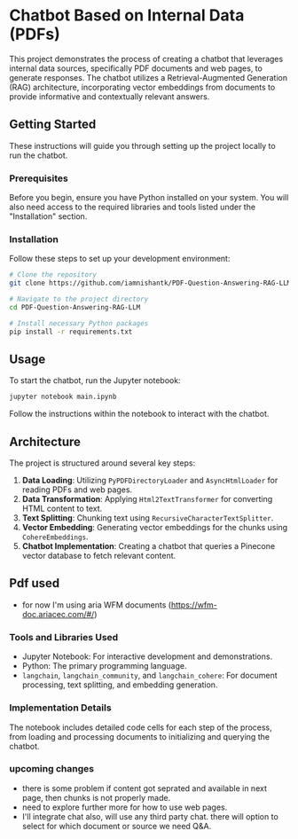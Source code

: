 # Chatbot Based on Internal Data (PDFs)

This project demonstrates the process of creating a chatbot that leverages internal data sources, specifically PDF documents and web pages, to generate responses. The chatbot utilizes a Retrieval-Augmented Generation (RAG) architecture, incorporating vector embeddings from documents to provide informative and contextually relevant answers.

## Getting Started

These instructions will guide you through setting up the project locally to run the chatbot.

### Prerequisites

Before you begin, ensure you have Python installed on your system. You will also need access to the required libraries and tools listed under the "Installation" section.

### Installation

Follow these steps to set up your development environment:

```bash
# Clone the repository
git clone https://github.com/iamnishantk/PDF-Question-Answering-RAG-LLM

# Navigate to the project directory
cd PDF-Question-Answering-RAG-LLM

# Install necessary Python packages
pip install -r requirements.txt
```

## Usage

To start the chatbot, run the Jupyter notebook:

```bash
jupyter notebook main.ipynb
```

Follow the instructions within the notebook to interact with the chatbot.

## Architecture

The project is structured around several key steps:

1. **Data Loading**: Utilizing `PyPDFDirectoryLoader` and `AsyncHtmlLoader` for reading PDFs and web pages.
2. **Data Transformation**: Applying `Html2TextTransformer` for converting HTML content to text.
3. **Text Splitting**: Chunking text using `RecursiveCharacterTextSplitter`.
4. **Vector Embedding**: Generating vector embeddings for the chunks using `CohereEmbeddings`.
5. **Chatbot Implementation**: Creating a chatbot that queries a Pinecone vector database to fetch relevant content.

## Pdf used
- for now I'm using aria WFM documents (https://wfm-doc.ariacec.com/#/)

### Tools and Libraries Used

- Jupyter Notebook: For interactive development and demonstrations.
- Python: The primary programming language.
- `langchain`, `langchain_community`, and `langchain_cohere`: For document processing, text splitting, and embedding generation.

### Implementation Details

The notebook includes detailed code cells for each step of the process, from loading and processing documents to initializing and querying the chatbot.

### upcoming changes
- there is some problem if content got seprated and available in next page, then chunks is not properly made.
- need to explore further more for how to use web pages.
- I'll integrate chat also, will use any third party chat. there will option to select for which document or source we need Q&A.



